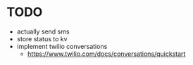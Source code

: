 # TODO

- actually send sms
- store status to kv
- implement twilio conversations
    - https://www.twilio.com/docs/conversations/quickstart
